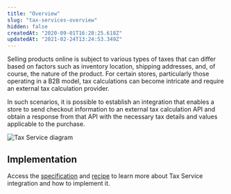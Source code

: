 ```yaml
---
title: "Overview"
slug: "tax-services-overview"
hidden: false
createdAt: "2020-09-01T16:28:25.618Z"
updatedAt: "2021-02-24T13:24:53.349Z"
---
```

Selling products online is subject to various types of taxes that can differ based on factors such as inventory location, shipping addresses, and, of course, the nature of the product. For certain stores, particularly those operating in a B2B model, tax calculations can become intricate and require an external tax calculation provider.

In such scenarios, it is possible to establish an integration that enables a store to send checkout information to an external tax calculation API and obtain a response from that API with the necessary tax details and values applicable to the purchase.

![Tax Service diagram](https://raw.githubusercontent.com/vtexdocs/dev-portal-content/main/images/overview-tax-service.png)

## Implementation

Access the [specification](https://developers.vtex.com/docs/guides/tax-services-specification) and [recipe](https://developers.vtex.com/docs/guides/tax-services-recipe) to learn more about Tax Service integration and how to implement it.

